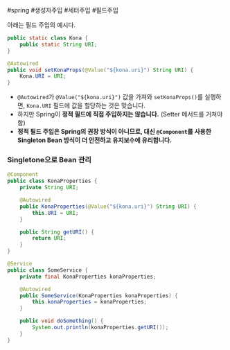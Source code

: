 #spring #생성자주입 #세터주입 #필드주입

아래는 필드 주입의 예시다.

```java
public static class Kona { 
	public static String URI;
} 

@Autowired 
public void setKonaProps(@Value("${kona.uri}") String URI) { 
	Kona.URI = URI; 
}
```

- `@Autowired`가 `@Value("${kona.uri}")` 값을 가져와 `setKonaProps()`를 실행하면, `Kona.URI` 필드에 값을 할당하는 것은 맞습니다.
- 하지만 Spring이 **정적 필드에 직접 주입하지는 않습니다.** (Setter 메서드를 거쳐야 함)
- **정적 필드 주입은 Spring의 권장 방식이 아니므로, 대신 `@Component`를 사용한 Singleton Bean 방식이 더 안전하고 유지보수에 유리합니다.**

### Singletone으로 Bean 관리

```java
@Component
public class KonaProperties {
    private String URI;

    @Autowired
    public KonaProperties(@Value("${kona.uri}") String URI) {
        this.URI = URI;
    }

    public String getURI() {
        return URI;
    }
}

@Service
public class SomeService {
    private final KonaProperties konaProperties;

    @Autowired
    public SomeService(KonaProperties konaProperties) {
        this.konaProperties = konaProperties;
    }

    public void doSomething() {
        System.out.println(konaProperties.getURI());
    }
}
```

